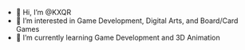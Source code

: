- 👋 Hi, I’m @KXQR
- 👀 I’m interested in Game Development, Digital Arts, and Board/Card Games
- 🌱 I’m currently learning Game Development and 3D Animation

